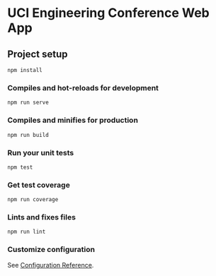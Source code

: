# UCI Engineering Conference Web App

## Project setup

```
npm install
```

### Compiles and hot-reloads for development

```
npm run serve
```

### Compiles and minifies for production

```
npm run build
```

### Run your unit tests

```
npm test
```

### Get test coverage

```
npm run coverage
```

### Lints and fixes files

```
npm run lint
```

### Customize configuration

See [Configuration Reference](https://cli.vuejs.org/config/).
